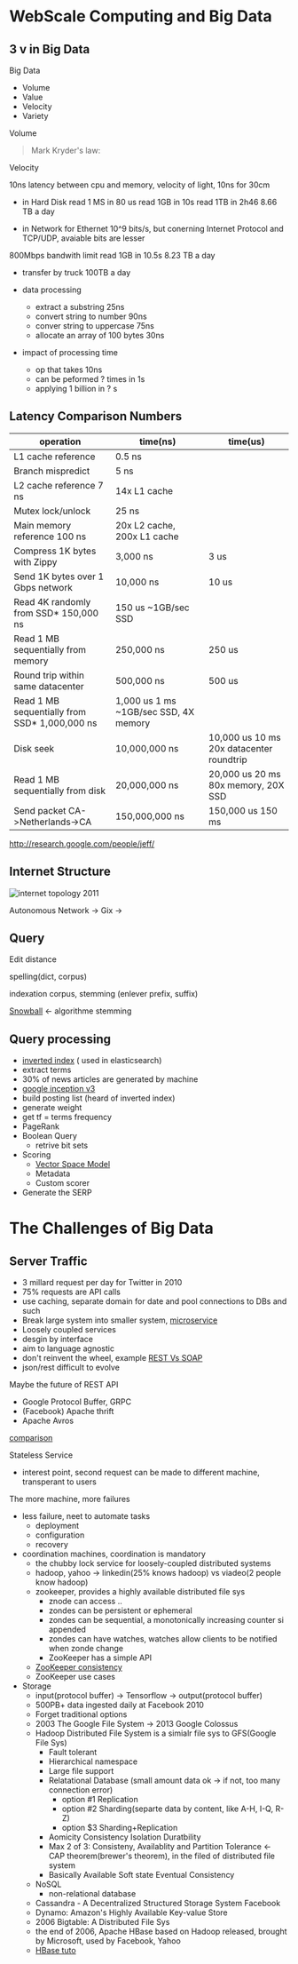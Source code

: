 # WebScale Computing and Big Data

## 3 v in Big Data
Big Data
- Volume
- Value
- Velocity
- Variety

Volume

> Mark Kryder's law:

Velocity

10ns latency between cpu and memory, velocity of light, 10ns for 30cm

- in Hard Disk
read 1 MS in 80 us
read 1GB in 10s
read 1TB in 2h46
8.66 TB a day

- in Network
for Ethernet 10^9 bits/s, but conerning Internet Protocol and TCP/UDP, avaiable bits are lesser

800Mbps bandwith limit
read 1GB in 10.5s
8.23 TB a day

- transfer by truck
100TB a day

- data processing
    - extract a substring 25ns
    - convert string to number 90ns
    - conver string to uppercase 75ns
    - allocate an array of 100 bytes 30ns

- impact of processing time
    - op that takes 10ns
    - can be peformed ? times in 1s
    - applying 1 billion in ? s

Latency Comparison Numbers
--------------------------
operation | time(ns) | time(us) 
----------|----------|---------
L1 cache reference                |           0.5 ns|
Branch mispredict                  |          5   ns|
L2 cache reference                           7   ns  |                    14x L1 cache|
Mutex lock/unlock |                          25   ns|
Main memory reference                      100   ns |                     20x L2 cache, 200x L1 cache|
Compress 1K bytes with Zippy|             3,000   ns|        3 us
Send 1K bytes over 1 Gbps network|       10,000   ns |      10 us
Read 4K randomly from SSD*             150,000   ns |     150 us          ~1GB/sec SSD|
Read 1 MB sequentially from memory|     250,000   ns |     250 us
Round trip within same datacenter  |    500,000   ns|     500 us
Read 1 MB sequentially from SSD*     1,000,000   ns|    1,000 us    1 ms  ~1GB/sec SSD, 4X memory|
Disk seek                     |      10,000,000   ns|   10,000 us   10 ms  20x datacenter roundtrip|
Read 1 MB sequentially from disk|    20,000,000   ns|   20,000 us   20 ms  80x memory, 20X SSD|
Send packet CA->Netherlands->CA|    150,000,000   ns|  150,000 us  150 ms

http://research.google.com/people/jeff/

## Internet Structure

![internet topology 2011](internet-topology-2011.png)

Autonomous Network -> Gix ->

## Query

Edit distance

spelling(dict, corpus)

indexation corpus, stemming (enlever prefix, suffix)

[Snowball](http://snowball.tartarus.org/texts/introduction.html) <- algorithme stemming

## Query processing

- [inverted index](https://www.elastic.co/guide/en/elasticsearch/guide/current/inverted-index.html) ( used in elasticsearch)
- extract terms
- 30% of news articles are generated by machine
- [google inception v3](https://codelabs.developers.google.com/codelabs/cpb102-txf-learning/index.html?index=..%2F..%2Findex#0)
- build posting list (heard of inverted index)
- generate weight
- get tf = terms frequency
- PageRank
- Boolean Query
    - retrive bit sets
- Scoring
    - [Vector Space Model](https://zh.wikipedia.org/zh-cn/%E5%90%91%E9%87%8F%E7%A9%BA%E9%96%93%E6%A8%A1%E5%9E%8B)
    - Metadata
    - Custom scorer
- Generate the SERP

# The Challenges of Big Data

## Server Traffic

- 3 millard request per day for Twitter in 2010
- 75% requests are API calls
- use caching, separate domain for date and pool connections to DBs and such
- Break large system into smaller system, [microservice](https://zh.wikipedia.org/zh-cn/%E5%BE%AE%E6%9C%8D%E5%8B%99)
- Loosely coupled services
- desgin by interface
- aim to language agnostic
- don't reinvent the wheel, example [REST Vs SOAP](https://stackoverflow.com/questions/19884295/soap-vs-rest-differences)
- json/rest difficult to evolve


Maybe the future of REST API
- Google Protocol Buffer, GRPC
- (Facebook) Apache thrift
- Apache Avros

[comparison](https://fr.slideshare.net/IgorAnishchenko/pb-vs-thrift-vs-avro)

Stateless Service
- interest point, second request can be made to different machine, transperant to users

The more machine, more failures
- less failure, neet to automate tasks
    - deployment
    - configuration
    - recovery
- coordination machines, coordination is mandatory
    - the chubby lock service for loosely-coupled distributed systems
    - hadoop, yahoo -> linkedin(25% knows hadoop) vs viadeo(2 people know hadoop)
    - zookeeper, provides a highly available distributed file sys
        - znode can access ..
        - zondes can be persistent or ephemeral
        - zondes can be sequential, a monotonically increasing counter si appended
        - zondes can have watches, watches allow clients to be notified when zonde change
        - ZooKeeper has a simple API
    - [ZooKeeper consistency](https://zookeeper.apache.org/doc/trunk/zookeeperProgrammers.html#ch_zkGuarantees)
    - ZooKeeper use cases
- Storage
    - input(protocol buffer) -> Tensorflow -> output(protocol buffer)
    - 500PB+ data ingested daily at Facebook 2010
    - Forget traditional options
    - 2003 The Google File System -> 2013 Google Colossus
    - Hadoop Distributed File System is a simialr file sys to GFS(Google File Sys)
        - Fault tolerant
        - Hierarchical namespace
        - Large file support
        - Relatational Database (small amount data ok -> if not, too many connection error)
            - option #1 Replication
            - option #2 Sharding(separte data by content, like A-H, I-Q, R-Z)
            - option $3 Sharding+Replication
        - Aomicity Consistency Isolation Duratbility
        - Max 2 of 3: Consisteny, Availablity and Partition Tolerance <- CAP theorem(brewer's theorem), in the filed of distributed file system
        - Basically Available Soft state Eventual Consistency
    - NoSQL
        - non-relational database
    - Cassandra - A Decentralized Structured Storage System Facebook
    - Dynamo: Amazon's Highly Available Key-value Store
    - 2006 Bigtable: A Distributed File Sys
    - the end of 2006, Apache HBase based on Hadoop released, brought by Microsoft, used by Facebook, Yahoo
    - [HBase tuto](http://www.cnblogs.com/raphael5200/p/5229164.html)

